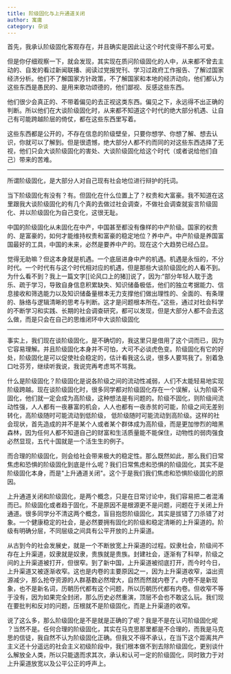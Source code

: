 ```yaml
---
title: 阶级固化与上升通道关闭
author: 寓庸
category: 杂谈
---
```

首先，我承认阶级固化客观存在，并且确实是因此让这个时代变得不那么可爱。

但是你仔细观察一下，就会发现，其实现在质问阶级固化的人中，从来都不曾去主动的、自发的看过新闻联播、阅读过党报党刊、学习过政府工作报告、了解过国家经济分析。他们不了解国家方针政策，不了解国家和本地的经济动向，他们都认为这些东西是愚民的、是用来歌功颂德的，他们鄙视、反感这些东西。

他们很少会真正的、不带着偏见的去正视这类东西。偏见之下，永远得不出正确的判断。所以他们在大谈阶级固化时，从来都不知道这个时代的绝大部分机遇、让自己有可能跨越阶层的倚仗，都在这些东西里写着。

这些东西都是公开的，不存在信息的阶级壁垒，只要你想学、你想了解、想去认识，你就可以了解到。但是很遗憾，绝大部分人都不约而同的对这些东西选择了无视，他们只会大谈阶级固化的害处、大谈阶级固化给这个时代（或者说给他们自己）带来的苦难。

---
所谓阶级固化，是大部分人对自己现有社会地位进行辩护的托词。

当下阶级固化有没有？有。但固化在什么位置上了？权贵和大富豪。我不知道在这里跟我大谈阶级固化的有几个真的去做过社会调查，不做社会调查就妄言阶级固化、并以阶级固化为自己变化，这很无耻。

中国的阶级固化从未固化在中产，中国甚至都没有像样的中产阶级。国家的权贵的、是富豪的，如何才能维持权贵和富豪的稳定地位？养中产。中产阶级是养国富国最好的工具，中国的未来，必然是要养中产的。现在这个大趋势已经凸显。

觉得无助嘛？但这本身就是机遇。一个底层进身中产的机遇。机遇是永恒的，不分时代。一个时代有与这个时代相对应的机遇，但是那些大谈阶级固化的人看不到。为什么看不到？我上一篇文字[[论风口上的猪]]说了，因为:“部分年轻人耽于逸乐、疏于学习，导致自身信息积累缺失、知识储备极低，他们的独立考据能力、信息接收和筛选能力以及知识储备量根本无力支撑他们做出理性的、全面的、有条理的、脉络与逻辑清晰的思考与判断。这才是问题根本所在。”这些，通过对社会科学的不断学习和实践、长期的社会调查研究，都可以发现，但是大部分人都不会去这么做，而是只会在自己的思维闭环中大谈阶级固化

---
事实上，我们现在谈阶级固化，是不确切的，我这里只是借用了这个词而已，因为它容易理解。并且阶级固化本身并不可怕，大可不必谈虎色变。阶级固化有它的好处，阶级固化是可以促使社会稳定的，估计看我这么说，很多人要骂我了。别着急口吐芬芳，继续听我说，我说完再考虑骂不骂我。

什么是阶级固化？阶级固化是说各阶级之间的流动性减弱，人们不太能轻易地实现阶级跨越。现在谈阶级固化时，很多同学都对阶级固化存在一个误解，认为阶级不固化，他们就一定会成为高阶级，这种想法是有问题的。阶级不固化，则阶级间流动性强，人人都有一夜暴富的机会，人人也都有一夜赤贫的可能，阶级之间无差别转化，高阶级随时可能流动到低阶级， 低阶级随时可能流动到高阶级。这样的社会现状，首先造成的并不是某个人或者某个群体成为高阶级，而是更加惨烈的暗黑森林，因为任何人都不知道自己的财富和生活质量能不能保住，动物性的弱肉强食必然显现，五代十国就是一个活生生的例子。

而合理的阶级固化，则会给社会带来极大的稳定性。那么既然如此，那么我们日常焦虑和恐惧的阶级固化到底是什么呢？我们日常焦虑和恐惧的阶级固化，其实不是阶级固化本身，而是"上升通道关闭"。这个于是我们我们焦虑和恐惧阶级固化的原因。

上升通道关闭和阶级固化，是两个概念，只是在日常讨论中，我们容易把二者混淆而已。阶级固化或者趋于固化，不是原因不是根源更不是问题，问题在于关闭上升通道。很多同学分不清这两个概念，盲目抱怨阶级固化，其实是拔错了刀杀错了对象。一个健康稳定的社会，是必然要拥有固化的阶级和稳定清晰的上升渠道的。阶级有明确分层，不同层级之间具有公平开放的上升渠道。

从古到今的社会发展史，就是一个不断放宽上升渠道的过程。奴隶社会，阶级间不存在上升渠道，奴隶就是奴隶，贵族就是贵族。封建社会，逐渐有了科举，阶级之间的上升渠道被打开，但很窄。到了新中国，上升渠道被彻底打开，而今时今日，上升渠道又被逐渐收窄。这也是内卷的主要原因之一，因为上升渠道收窄，溢出资源减少，那么抢夺资源的人群基数必然增大，自然而然就内卷了。内卷不是新现象，也不是新名词，历朝历代都有这个问题，所以历朝历代都有内卷。但收窄不等于没有，因为如果完全封闭，那么历史必然重演，顶层不会也不敢这么玩。我们现在要批判和反对的问题，压根就不是阶级固化，而是上升渠道的收窄。

说了这么多，那么阶级固化是不是就是正确的了呢？我是不是在认可阶级固化呢 ？当然不是。任何合理的阶级固化，其实在马克思那里都是不合理的，而我是马克思的信徒，我自然不认为阶级固化正确。但我又不得不承认，在当下这个距离共产主义还十分遥远的社会主义初级阶段中，我们根本做不到去除阶级固化，更别谈什么解放全人类，所以只能退而求其次，承认和认可一定的阶级固化，同时致力于对上升渠道放宽以及公平公正的呼声上。